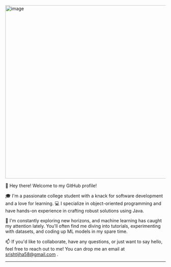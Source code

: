<img width="545" alt="image" src="https://github.com/SRISHTI410/SRISHTI410/assets/92663711/65cdded4-9b1c-4f18-b2ea-40cfdb903585">





👋 Hey there! Welcome to my GitHub profile!

🎓 I'm a passionate college student with a knack for software development and a love for learning. 
💻 I specialize in object-oriented programming and have hands-on experience in crafting robust solutions using Java.

🌱 I'm constantly exploring new horizons, and machine learning has caught my attention lately. You'll often find me diving into tutorials, experimenting with datasets, and coding up ML models in my spare time.

📫 If you'd like to collaborate, have any questions, or just want to say hello, feel free to reach out to me!
You can drop me an email at srishtijha58@gmail.com .


  

  

---------------------------------------




<!---
SRISHTI410/SRISHTI410 is a ✨ special ✨ repository because its `README.md` (this file) appears on your GitHub profile.
You can click the Preview link to take a look at your changes.
--->
